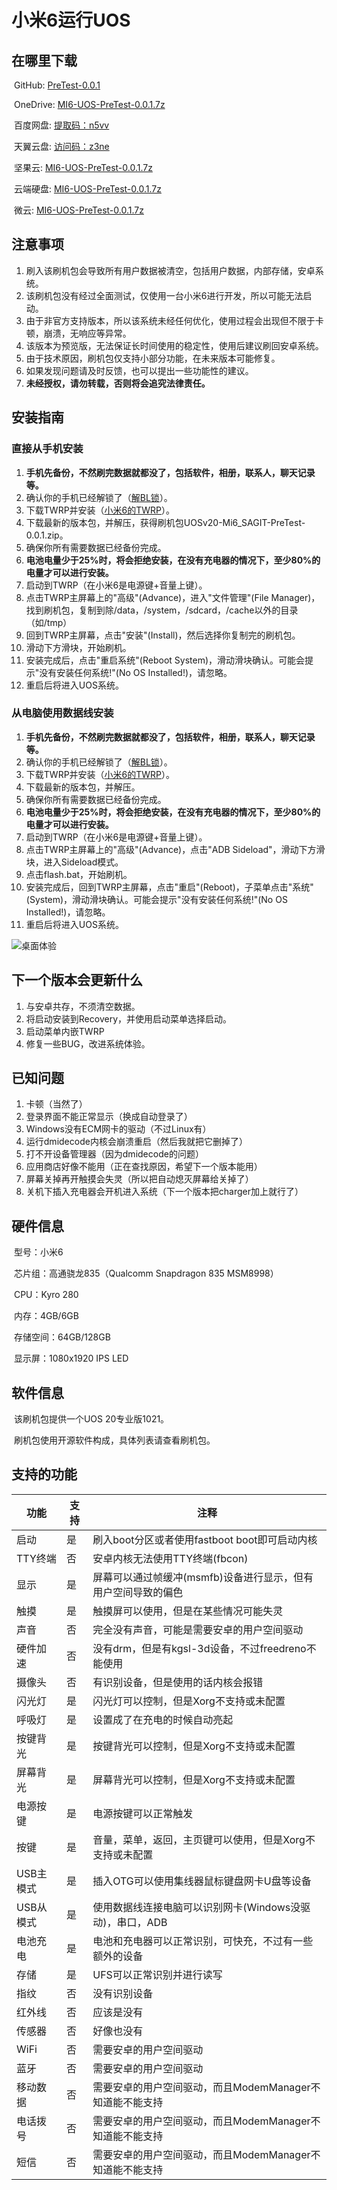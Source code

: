 # 小米6运行UOS

## 在哪里下载
​	GitHub: [PreTest-0.0.1](https://github.com/BigfootACA/sagit-uos/releases/tag/PreTest-0.0.1)

​	OneDrive: [MI6-UOS-PreTest-0.0.1.7z](https://1drv.ms/u/s!AsDs1e5NdflSjluG9D3yo0WqhBl9?e=lFewBb)

​	百度网盘: [提取码：n5vv](https://pan.baidu.com/s/1yZ9ddO2aIeJPPQIkPUPDKQ)

​	天翼云盘: [访问码：z3ne](https://cloud.189.cn/t/uEBRZvRziay2)

​	坚果云: [MI6-UOS-PreTest-0.0.1.7z](https://www.jianguoyun.com/p/DYJX_EkQhJfuCBjriMED)

​	云端硬盘: [MI6-UOS-PreTest-0.0.1.7z](https://drive.google.com/file/d/1Oj50VvryFWSsOVtYhmxdtmfIpNYbZH6M/view?usp=sharing)

​	微云: [MI6-UOS-PreTest-0.0.1.7z](https://share.weiyun.com/J7qf3V1o)

## 注意事项

1. 刷入该刷机包会导致所有用户数据被清空，包括用户数据，内部存储，安卓系统。
2. 该刷机包没有经过全面测试，仅使用一台小米6进行开发，所以可能无法启动。
3. 由于非官方支持版本，所以该系统未经任何优化，使用过程会出现但不限于卡顿，崩溃，无响应等异常。
4. 该版本为预览版，无法保证长时间使用的稳定性，使用后建议刷回安卓系统。
5. 由于技术原因，刷机包仅支持小部分功能，在未来版本可能修复。
6. 如果发现问题请及时反馈，也可以提出一些功能性的建议。
7. **未经授权，请勿转载，否则将会追究法律责任。**

## 安装指南

### 直接从手机安装

1. **手机先备份，不然刷完数据就都没了，包括软件，相册，联系人，聊天记录等。**
2. 确认你的手机已经解锁了（[解BL锁](http://www.miui.com/unlock/index.html)）。
3. 下载TWRP并安装（[小米6的TWRP](https://dl.twrp.me/sagit/)）。
4. 下载最新的版本包，并解压，获得刷机包UOSv20-Mi6_SAGIT-PreTest-0.0.1.zip。
5. 确保你所有需要数据已经备份完成。
6. **电池电量少于25%时，将会拒绝安装，在没有充电器的情况下，至少80%的电量才可以进行安装。**
7. 启动到TWRP（在小米6是电源键+音量上键）。
8. 点击TWRP主屏幕上的"高级"(Advance)，进入"文件管理"(File Manager)，找到刷机包，复制到除/data，/system，/sdcard，/cache以外的目录（如/tmp）
9. 回到TWRP主屏幕，点击"安装"(Install)，然后选择你复制完的刷机包。
10. 滑动下方滑块，开始刷机。
11. 安装完成后，点击"重启系统"(Reboot System)，滑动滑块确认。可能会提示"没有安装任何系统!"(No OS Installed!)，请忽略。
12. 重启后将进入UOS系统。

### 从电脑使用数据线安装

1. **手机先备份，不然刷完数据就都没了，包括软件，相册，联系人，聊天记录等。**
2. 确认你的手机已经解锁了（[解BL锁](http://www.miui.com/unlock/index.html)）。
3. 下载TWRP并安装（[小米6的TWRP](https://dl.twrp.me/sagit/)）。
4. 下载最新的版本包，并解压。
5. 确保你所有需要数据已经备份完成。
6. **电池电量少于25%时，将会拒绝安装，在没有充电器的情况下，至少80%的电量才可以进行安装。**
7. 启动到TWRP（在小米6是电源键+音量上键）。
8. 点击TWRP主屏幕上的"高级"(Advance)，点击"ADB Sideload"，滑动下方滑块，进入Sideload模式。
9. 点击flash.bat，开始刷机。
10. 安装完成后，回到TWRP主屏幕，点击"重启"(Reboot)，子菜单点击"系统"(System)，滑动滑块确认。可能会提示"没有安装任何系统!"(No OS Installed!)，请忽略。
11. 重启后将进入UOS系统。

![桌面体验](pics/in_uos.jpg)

## 下一个版本会更新什么

1. 与安卓共存，不须清空数据。
2. 将启动安装到Recovery，并使用启动菜单选择启动。
3. 启动菜单内嵌TWRP
4. 修复一些BUG，改进系统体验。

## 已知问题

1. 卡顿（当然了）
2. 登录界面不能正常显示（换成自动登录了）
3. Windows没有ECM网卡的驱动（不过Linux有）
4. 运行dmidecode内核会崩溃重启（然后我就把它删掉了）
5. 打不开设备管理器（因为dmidecode的问题）
6. 应用商店好像不能用（正在查找原因，希望下一个版本能用）
7. 屏幕关掉再开触摸会失灵（所以把自动熄灭屏幕给关掉了）
8. 关机下插入充电器会开机进入系统（下一个版本把charger加上就行了）

## 硬件信息

​	型号：小米6

​	芯片组：高通骁龙835（Qualcomm Snapdragon 835 MSM8998）

​	CPU：Kyro 280

​	内存：4GB/6GB

​	存储空间：64GB/128GB

​	显示屏：1080x1920 IPS LED

## 软件信息

​	该刷机包提供一个UOS 20专业版1021。

​	刷机包使用开源软件构成，具体列表请查看刷机包。

## 支持的功能

| 功能      | 支持 | 注释                                                          |
| --------- | ---- | ------------------------------------------------------------- |
| 启动      | 是   | 刷入boot分区或者使用fastboot boot即可启动内核                 |
| TTY终端   | 否   | 安卓内核无法使用TTY终端(fbcon)                                |
| 显示      | 是   | 屏幕可以通过帧缓冲(msmfb)设备进行显示，但有用户空间导致的偏色 |
| 触摸      | 是   | 触摸屏可以使用，但是在某些情况可能失灵                        |
| 声音      | 否   | 完全没有声音，可能是需要安卓的用户空间驱动                    |
| 硬件加速  | 否   | 没有drm，但是有kgsl-3d设备，不过freedreno不能使用             |
| 摄像头    | 否   | 有识别设备，但是使用的话内核会报错                            |
| 闪光灯    | 是   | 闪光灯可以控制，但是Xorg不支持或未配置                        |
| 呼吸灯    | 是   | 设置成了在充电的时候自动亮起                                  |
| 按键背光  | 是   | 按键背光可以控制，但是Xorg不支持或未配置                      |
| 屏幕背光  | 是   | 屏幕背光可以控制，但是Xorg不支持或未配置                      |
| 电源按键  | 是   | 电源按键可以正常触发                                          |
| 按键      | 是   | 音量，菜单，返回，主页键可以使用，但是Xorg不支持或未配置      |
| USB主模式 | 是   | 插入OTG可以使用集线器鼠标键盘网卡U盘等设备                    |
| USB从模式 | 是   | 使用数据线连接电脑可以识别网卡(Windows没驱动)，串口，ADB      |
| 电池充电  | 是   | 电池和充电器可以正常识别，可快充，不过有一些额外的设备        |
| 存储      | 是   | UFS可以正常识别并进行读写                                     |
| 指纹      | 否   | 没有识别设备                                                  |
| 红外线    | 否   | 应该是没有                                                    |
| 传感器    | 否   | 好像也没有                                                    |
| WiFi      | 否   | 需要安卓的用户空间驱动                                        |
| 蓝牙      | 否   | 需要安卓的用户空间驱动                                        |
| 移动数据  | 否   | 需要安卓的用户空间驱动，而且ModemManager不知道能不能支持      |
| 电话拨号  | 否   | 需要安卓的用户空间驱动，而且ModemManager不知道能不能支持      |
| 短信      | 否   | 需要安卓的用户空间驱动，而且ModemManager不知道能不能支持      |
